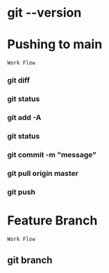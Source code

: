 # git --version

# Pushing to main
<code>Work Flow</code>

### git diff
### git status
### git add -A
### git status
### git commit -m "message"
### git pull origin master
### git push

# Feature Branch
<code>Work Flow</code>

## git branch <new branch> 
